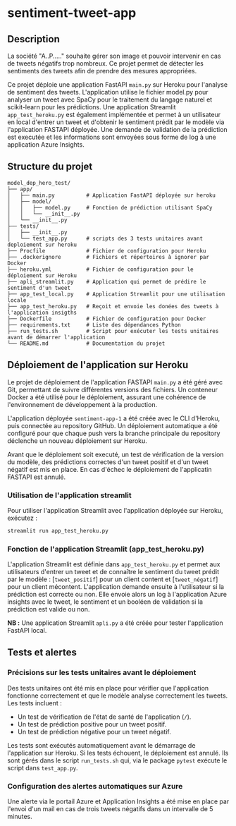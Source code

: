 # sentiment-tweet-app

## Description
La société "A..P....." souhaite gérer son image et pouvoir intervenir en cas de tweets négatifs trop nombreux. Ce projet permet de détecter les sentiments des tweets afin de prendre des mesures appropriées.

Ce projet déploie une application FastAPI `main.py` sur Heroku pour l'analyse de sentiment des tweets. L'application utilise le fichier model.py pour analyser un tweet avec SpaCy pour le traitement du langage naturel et scikit-learn pour les prédictions. Une application Streamlit `app_test_heroku.py` est également implémentée et permet à un utilisateur en local d'entrer un tweet et d'obtenir le sentiment prédit par le modèle via l'application FASTAPI déployée. Une demande de validation de la prédiction est executée et les informations sont envoyées sous forme de log à une application Azure Insights.


## Structure du projet

```
model_dep_hero_test/
├── app/
│   ├── main.py          # Application FastAPI déployée sur heroku
│   ├── model/
│   │   ├── model.py     # Fonction de prédiction utilisant SpaCy
│   │   └── __init__.py
│   └── __init__.py
├── tests/
│   ├── __init__.py      
│   └── test_app.py      # scripts des 3 tests unitaires avant deploiement sur heroku
├── Procfile             # Fichier de configuration pour Heroku
├── .dockerignore        # Fichiers et répertoires à ignorer par Docker
├── heroku.yml           # Fichier de configuration pour le déploiement sur Heroku
├── apli_streamlit.py    # Application qui permet de prédire le sentiment d'un tweet
├── app_test_local.py    # Application Streamlit pour une utilisation locale
├── app_test_heroku.py   # Reçoit et envoie les donées des tweets à l'application insigths
├── Dockerfile           # Fichier de configuration pour Docker
├── requirements.txt     # Liste des dépendances Python
├── run_tests.sh         # Script pour exécuter les tests unitaires avant de démarrer l'application
└── README.md            # Documentation du projet
```



## Déploiement de l'application sur Heroku

Le projet de déploiement de l'application FASTAPI `main.py` a été géré avec Git, permettant de suivre différentes versions des fichiers. Un conteneur Docker a été utilisé pour le déploiement, assurant une cohérence de l'environnement de développement à la production.

L'application déployée `sentiment-app-1` a été créée avec le CLI d'Heroku, puis connectée au repository GitHub. Un déploiement automatique a été configuré pour que chaque push vers la branche principale du repository déclenche un nouveau déploiement sur Heroku.

Avant que le déploiement soit executé, un test de vérification de la version du modèle, des prédictions correctes d'un tweet positif et d'un tweet négatif est mis en place. En cas d'échec le déploiement de l'applicatin FASTAPI est annulé.

### Utilisation de l'application streamlit

Pour utiliser l'application Streamlit avec l'application déployée sur Heroku, exécutez :
```sh
streamlit run app_test_heroku.py
```

### Fonction de l'application Streamlit (app_test_heroku.py)

L'application Streamlit est définie dans `app_test_heroku.py` et permet aux utilisateurs d'entrer un tweet et de connaître le sentiment du tweet prédit par le modèle : [`tweet_positif`] pour un client content et [`tweet_négatif`] pour un client mécontent.
L'application demande ensuite à l'utilisateur si la prédiction est correcte ou non.
Elle envoie alors un log à l'application Azure insights avec le tweet, le sentiment et un booléen de validation si la prédiction est valide ou non.  

**NB :** Une application Streamlit `apli.py` a été créée pour tester l'application FastAPI local.

## Tests et alertes 
### Précisions sur les tests unitaires avant le déploiement

Des tests unitaires ont été mis en place pour vérifier que l'application fonctionne correctement et que le modèle analyse correctement les tweets. Les tests incluent :

- Un test de vérification de l'état de santé de l'application (`/`).
- Un test de prédiction positive pour un tweet positif.
- Un test de prédiction négative pour un tweet négatif.

Les tests sont exécutés automatiquement avant le démarrage de l'application sur Heroku. Si les tests échouent, le déploiement est annulé.
Ils sont gérés dans le script `run_tests.sh` qui, via le package `pytest` exécute le script dans `test_app.py`.

### Configuration des alertes automatiques sur Azure 

Une alerte via le portail Azure et Application Insights a été mise en place par l'envoi d'un mail en cas de trois tweets négatifs dans un intervalle de 5 minutes.



